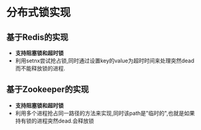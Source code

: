 # 分布式锁实现
## 基于Redis的实现
* **支持阻塞锁和超时锁**
* 利用setnx尝试抢占锁,同时通过设置key的value为超时时间来处理突然dead而不能释放锁的进程.

## 基于Zookeeper的实现
* **支持阻塞锁和超时锁**
* 利用多个进程抢占同一路径的方法来实现,同时该path是"临时的",也就是如果持有锁的进程突然dead.会释放锁

